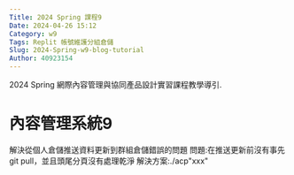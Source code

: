 ```yaml
---
Title: 2024 Spring 課程9
Date: 2024-04-26 15:12
Category: w9
Tags: Replit 帳號維護分組倉儲
Slug: 2024-Spring-w9-blog-tutorial
Author: 40923154
---
```


2024 Spring 網際內容管理與協同產品設計實習課程教學導引.

<!-- PELICAN_END_SUMMARY -->

# 內容管理系統9
解決從個人倉儲推送資料更新到群組倉儲錯誤的問題
問題:在推送更新前沒有事先git pull，並且頭尾分頁沒有處理乾淨
解決方案:./acp"xxx"


